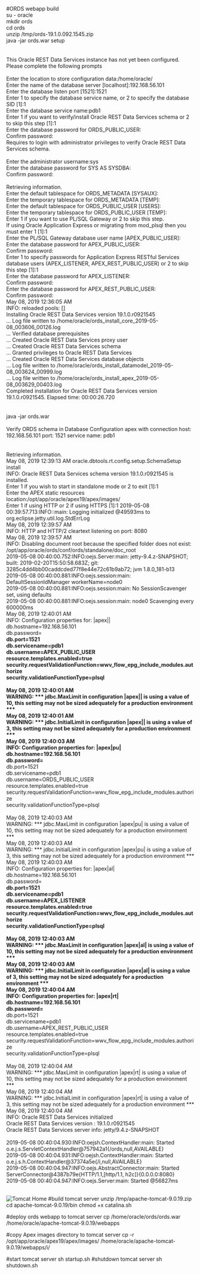 #ORDS webapp build<br />
su - oracle<br />
mkdir ords<br />
cd ords<br />
unzip /tmp/ords-19.1.0.092.1545.zip<br />
java -jar ords.war setup<br />
<br />
<br />
This Oracle REST Data Services instance has not yet been configured.<br />
Please complete the following prompts<br />
<br />
Enter the location to store configuration data:/home/oracle/<br />
Enter the name of the database server [localhost]:192.168.56.101<br />
Enter the database listen port [1521]:1521<br />
Enter 1 to specify the database service name, or 2 to specify the database SID [1]:1<br />
Enter the database service name:pdb1<br />
Enter 1 if you want to verify/install Oracle REST Data Services schema or 2 to skip this step [1]:1<br />
Enter the database password for ORDS_PUBLIC_USER:<br />
Confirm password:<br />
Requires to login with administrator privileges to verify Oracle REST Data Services schema.<br />
<br />
Enter the administrator username:sys<br />
Enter the database password for SYS AS SYSDBA:<br />
Confirm password:<br />
<br />
Retrieving information.<br />
Enter the default tablespace for ORDS_METADATA [SYSAUX]:<br />
Enter the temporary tablespace for ORDS_METADATA [TEMP]:<br />
Enter the default tablespace for ORDS_PUBLIC_USER [USERS]:<br />
Enter the temporary tablespace for ORDS_PUBLIC_USER [TEMP]:<br />
Enter 1 if you want to use PL/SQL Gateway or 2 to skip this step.<br />
If using Oracle Application Express or migrating from mod_plsql then you must enter 1 [1]:1<br />
Enter the PL/SQL Gateway database user name [APEX_PUBLIC_USER]:<br />
Enter the database password for APEX_PUBLIC_USER:<br />
Confirm password:<br />
Enter 1 to specify passwords for Application Express RESTful Services database users (APEX_LISTENER, APEX_REST_PUBLIC_USER) or 2 to skip this step [1]:1<br />
Enter the database password for APEX_LISTENER:<br />
Confirm password:<br />
Enter the database password for APEX_REST_PUBLIC_USER:<br />
Confirm password:<br />
May 08, 2019 12:36:05 AM<br />
INFO: reloaded pools: []<br />
Installing Oracle REST Data Services version 19.1.0.r0921545<br />
... Log file written to /home/oracle/ords_install_core_2019-05-08_003606_00126.log<br />
... Verified database prerequisites<br />
... Created Oracle REST Data Services proxy user<br />
... Created Oracle REST Data Services schema<br />
... Granted privileges to Oracle REST Data Services<br />
... Created Oracle REST Data Services database objects<br />
... Log file written to /home/oracle/ords_install_datamodel_2019-05-08_003624_00999.log<br />
... Log file written to /home/oracle/ords_install_apex_2019-05-08_003629_00403.log<br />
Completed installation for Oracle REST Data Services version 19.1.0.r0921545. Elapsed time: 00:00:26.720<br />
<br />
<br />
java -jar ords.war<br />
<br />
Verify ORDS schema in Database Configuration apex with connection host: 192.168.56.101 port: 1521 service name: pdb1<br />
<br />
<br />
Retrieving information.<br />
May 08, 2019 12:39:13 AM oracle.dbtools.rt.config.setup.SchemaSetup install<br />
INFO: Oracle REST Data Services schema version 19.1.0.r0921545 is installed.<br />
Enter 1 if you wish to start in standalone mode or 2 to exit [1]:1<br />
Enter the APEX static resources location:/opt/app/oracle/apex19/apex/images/<br />
Enter 1 if using HTTP or 2 if using HTTPS [1]:1
2019-05-08 00:39:57.713:INFO::main: Logging initialized @49593ms to org.eclipse.jetty.util.log.StdErrLog<br />
May 08, 2019 12:39:57 AM<br />
INFO: HTTP and HTTP/2 cleartext listening on port: 8080<br />
May 08, 2019 12:39:57 AM<br />
INFO: Disabling document root because the specified folder does not exist: /opt/app/oracle/ords/conf/ords/standalone/doc_root<br />
2019-05-08 00:40:00.752:INFO:oejs.Server:main: jetty-9.4.z-SNAPSHOT; built: 2019-02-20T15:50:58.683Z; git: 3285c4dd4bb00caddcded77f8e44e72c61b9ab72; jvm 1.8.0_181-b13<br />
2019-05-08 00:40:00.881:INFO:oejs.session:main: DefaultSessionIdManager workerName=node0<br />
2019-05-08 00:40:00.881:INFO:oejs.session:main: No SessionScavenger set, using defaults<br />
2019-05-08 00:40:00.881:INFO:oejs.session:main: node0 Scavenging every 600000ms<br />
May 08, 2019 12:40:01 AM<br />
INFO: Configuration properties for: |apex||<br />
db.hostname=192.168.56.101<br />
db.password=******<br />
db.port=1521<br />
db.servicename=pdb1<br />
db.username=APEX_PUBLIC_USER<br />
resource.templates.enabled=true<br />
security.requestValidationFunction=wwv_flow_epg_include_modules.authorize<br />
security.validationFunctionType=plsql<br />
<br />
May 08, 2019 12:40:01 AM<br />
WARNING: *** jdbc.MaxLimit in configuration |apex|| is using a value of 10, this setting may not be sized adequately for a production environment *** <br />
May 08, 2019 12:40:01 AM<br />
WARNING: *** jdbc.InitialLimit in configuration |apex|| is using a value of 3, this setting may not be sized adequately for a production environment *** <br />
May 08, 2019 12:40:03 AM<br />
INFO: Configuration properties for: |apex|pu|<br />
db.hostname=192.168.56.101<br />
db.password=******<br />
db.port=1521<br />
db.servicename=pdb1<br />
db.username=ORDS_PUBLIC_USER<br />
resource.templates.enabled=true<br />
security.requestValidationFunction=wwv_flow_epg_include_modules.authorize<br />
security.validationFunctionType=plsql<br />
<br />
May 08, 2019 12:40:03 AM<br />
WARNING: *** jdbc.MaxLimit in configuration |apex|pu| is using a value of 10, this setting may not be sized adequately for a production environment *** <br />
May 08, 2019 12:40:03 AM<br />
WARNING: *** jdbc.InitialLimit in configuration |apex|pu| is using a value of 3, this setting may not be sized adequately for a production environment *** <br />
May 08, 2019 12:40:03 AM<br />
INFO: Configuration properties for: |apex|al|<br />
db.hostname=192.168.56.101<br />
db.password=******<br />
db.port=1521<br />
db.servicename=pdb1<br />
db.username=APEX_LISTENER<br />
resource.templates.enabled=true<br />
security.requestValidationFunction=wwv_flow_epg_include_modules.authorize<br />
security.validationFunctionType=plsql<br />
<br />
May 08, 2019 12:40:03 AM<br />
WARNING: *** jdbc.MaxLimit in configuration |apex|al| is using a value of 10, this setting may not be sized adequately for a production environment *** <br />
May 08, 2019 12:40:03 AM<br />
WARNING: *** jdbc.InitialLimit in configuration |apex|al| is using a value of 3, this setting may not be sized adequately for a production environment *** <br />
May 08, 2019 12:40:04 AM<br />
INFO: Configuration properties for: |apex|rt|<br />
db.hostname=192.168.56.101<br />
db.password=******<br />
db.port=1521<br />
db.servicename=pdb1<br />
db.username=APEX_REST_PUBLIC_USER<br />
resource.templates.enabled=true<br />
security.requestValidationFunction=wwv_flow_epg_include_modules.authorize<br />
security.validationFunctionType=plsql<br />
<br />
May 08, 2019 12:40:04 AM<br />
WARNING: *** jdbc.MaxLimit in configuration |apex|rt| is using a value of 10, this setting may not be sized adequately for a production environment *** <br />
May 08, 2019 12:40:04 AM<br />
WARNING: *** jdbc.InitialLimit in configuration |apex|rt| is using a value of 3, this setting may not be sized adequately for a production environment *** <br />
May 08, 2019 12:40:04 AM<br />
INFO: Oracle REST Data Services initialized<br />
Oracle REST Data Services version : 19.1.0.r0921545<br />
Oracle REST Data Services server info: jetty/9.4.z-SNAPSHOT<br />
<br />
2019-05-08 00:40:04.930:INFO:oejsh.ContextHandler:main: Started o.e.j.s.ServletContextHandler@757942a1{/ords,null,AVAILABLE}<br />
2019-05-08 00:40:04.931:INFO:oejsh.ContextHandler:main: Started o.e.j.s.h.ContextHandler@37374a5e{/i,null,AVAILABLE}<br />
2019-05-08 00:40:04.947:INFO:oejs.AbstractConnector:main: Started ServerConnector@4387b79e{HTTP/1.1,[http/1.1, h2c]}{0.0.0.0:8080}<br />
2019-05-08 00:40:04.947:INFO:oejs.Server:main: Started @56827ms<br />
<br />

<img class="tomcat-logo pull-left noPrint" alt="Tomcat Home" src="http://tomcat.apache.org/res/images/tomcat.png">
#build tomcat server
unzip /tmp/apache-tomcat-9.0.19.zip 
cd apache-tomcat-9.0.19/bin
chmod +x catalina.sh

#deploy ords webapp to tomcat server
cp /home/oracle/ords/ords.war /home/oracle/apache-tomcat-9.0.19/webapps

#copy Apex images directory to tomcat server
cp -r /opt/app/oracle/apex19/apex/images/ /home/oracle/apache-tomcat-9.0.19/webapps/i/

#start tomcat server
sh startup.sh
#shutdown tomcat server
sh shutdown.sh
